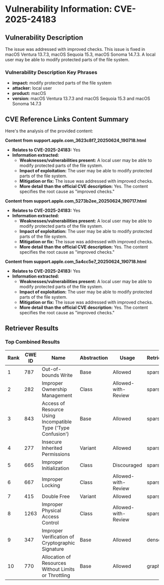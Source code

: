 # Vulnerability Information: CVE-2025-24183

## Vulnerability Description
The issue was addressed with improved checks. This issue is fixed in macOS Ventura 13.7.3, macOS Sequoia 15.3, macOS Sonoma 14.7.3. A local user may be able to modify protected parts of the file system.

### Vulnerability Description Key Phrases
- **impact:** modify protected parts of the file system
- **attacker:** local user
- **product:** macOS
- **version:** macOS Ventura 13.7.3 and macOS Sequoia 15.3 and macOS Sonoma 14.7.3

## CVE Reference Links Content Summary
Here's the analysis of the provided content:

**Content from support.apple.com_3623c8f7_20250624_190718.html**

*   **Relates to CVE-2025-24183:** Yes
*   **Information extracted:**
    *   **Weaknesses/vulnerabilities present:** A local user may be able to modify protected parts of the file system.
    *   **Impact of exploitation:** The user may be able to modify protected parts of the file system.
    *   **Mitigation or fix:** The issue was addressed with improved checks.
    *   **More detail than the official CVE description:** Yes. The content specifies the root cause as "improved checks."

**Content from support.apple.com_5273b2ee_20250624_190717.html**

*   **Relates to CVE-2025-24183:** Yes
*   **Information extracted:**
    *   **Weaknesses/vulnerabilities present:** A local user may be able to modify protected parts of the file system.
    *   **Impact of exploitation:** The user may be able to modify protected parts of the file system.
    *   **Mitigation or fix:** The issue was addressed with improved checks.
    *   **More detail than the official CVE description:** Yes. The content specifies the root cause as "improved checks."

**Content from support.apple.com_5a4cc5e7_20250624_190718.html**

*   **Relates to CVE-2025-24183:** Yes
*   **Information extracted:**
    *   **Weaknesses/vulnerabilities present:** A local user may be able to modify protected parts of the file system.
    *   **Impact of exploitation:** The user may be able to modify protected parts of the file system.
    *   **Mitigation or fix:** The issue was addressed with improved checks.
    *   **More detail than the official CVE description:** Yes. The content specifies the root cause as "improved checks."

## Retriever Results

### Top Combined Results

| Rank | CWE ID | Name | Abstraction | Usage  | Retrievers | Individual Scores |
|------|--------|------|-------------|-------|------------|-------------------|
| 1 | 787 | Out-of-bounds Write | Base | Allowed | sparse | 0.089 |
| 2 | 282 | Improper Ownership Management | Class | Allowed-with-Review | sparse | 0.086 |
| 3 | 843 | Access of Resource Using Incompatible Type ('Type Confusion') | Base | Allowed | sparse | 0.086 |
| 4 | 277 | Insecure Inherited Permissions | Variant | Allowed | sparse | 0.082 |
| 5 | 665 | Improper Initialization | Class | Discouraged | sparse | 0.080 |
| 6 | 667 | Improper Locking | Class | Allowed-with-Review | sparse | 0.079 |
| 7 | 415 | Double Free | Variant | Allowed | sparse | 0.078 |
| 8 | 1263 | Improper Physical Access Control | Class | Allowed-with-Review | sparse | 0.077 |
| 9 | 347 | Improper Verification of Cryptographic Signature | Base | Allowed | dense | 0.489 |
| 10 | 770 | Allocation of Resources Without Limits or Throttling | Base | Allowed | graph | 0.003 |

